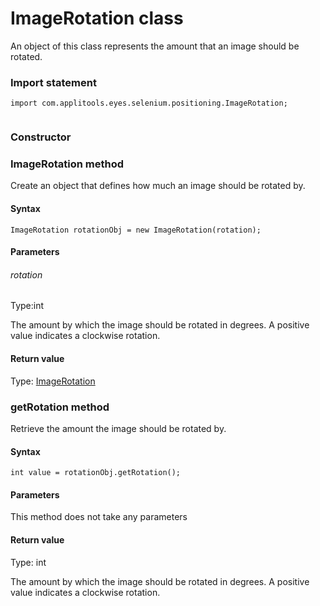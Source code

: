 # ImageRotation class
An object of this class represents the amount that an image should be rotated.
 
 ### Import statement 
``` 
import com.applitools.eyes.selenium.positioning.ImageRotation;
 
 ``` 
### Constructor 
### ImageRotation method
Create an object that defines how much an image should be rotated by.

#### Syntax 
 ``` 
ImageRotation rotationObj = new ImageRotation(rotation);
 ``` 

 #### Parameters 
 ###### rotation 
  
 Type:int 
  
 The amount by which the image should be rotated in degrees. A positive value indicates a clockwise rotation. 
  
 #### Return value 
Type: [ImageRotation](./imagerotation) 
### getRotation method
Retrieve the amount the image should be rotated by.

#### Syntax 
 ``` 
int value = rotationObj.getRotation();
 ``` 

 #### Parameters 
This method does not take any parameters 
 
 #### Return value 
Type: int

The amount by which the image should be rotated in degrees. A positive value indicates a clockwise rotation.